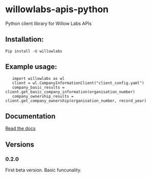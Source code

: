 # willowlabs-apis-python
Python client library for Willow Labs APIs

## Installation:
``` Pip install -U willowlabs ```

## Example usage:
```
   import willowlabs as wl
   client = wl.CompanyInformationClient("client_config.yaml")
   company_basic_results = client.get_basic_company_information(organisation_number)
   company_ownership_results = client.get_company_ownership(organisation_number, record_year)
```

## Documentation
[Read the docs](https://willow-labs-python-api.readthedocs.io/en/doc_release/)


## Versions

### 0.2.0
First beta version. Basic funcunality.
